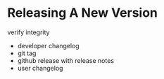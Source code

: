# Releasing A New Version

verify integrity 

- developer changelog
- git tag
- github release with release notes
- user changelog
